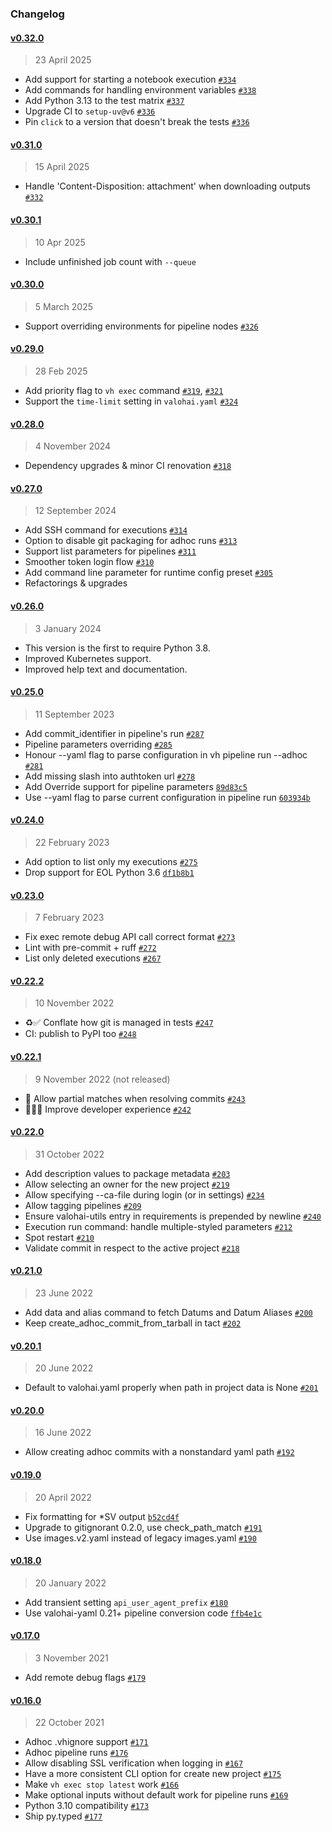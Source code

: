 ### Changelog

#### [v0.32.0](https://github.com/valohai/valohai-cli/compare/v0.31.0...v0.32.0)

> 23 April 2025

- Add support for starting a notebook execution [`#334`](https://github.com/valohai/valohai-cli/pull/334)
- Add commands for handling environment variables [`#338`](https://github.com/valohai/valohai-cli/pull/338)
- Add Python 3.13 to the test matrix [`#337`](https://github.com/valohai/valohai-cli/pull/337)
- Upgrade CI to `setup-uv@v6` [`#336`](https://github.com/valohai/valohai-cli/pull/336)
- Pin `click` to a version that doesn't break the tests [`#336`](https://github.com/valohai/valohai-cli/pull/336)

#### [v0.31.0](https://github.com/valohai/valohai-cli/compare/v0.30.1...v0.31.0)

> 15 April 2025

- Handle 'Content-Disposition: attachment' when downloading outputs [`#332`](https://github.com/valohai/valohai-cli/pull/332)

#### [v0.30.1](https://github.com/valohai/valohai-cli/compare/v0.30.0...v0.30.1)

> 10 Apr 2025

- Include unfinished job count with `--queue`

#### [v0.30.0](https://github.com/valohai/valohai-cli/compare/v0.29.0...v0.30.0)

> 5 March 2025

- Support overriding environments for pipeline nodes [`#326`](https://github.com/valohai/valohai-cli/pull/326)

#### [v0.29.0](https://github.com/valohai/valohai-cli/compare/v0.28.0...v0.29.0)

> 28 Feb 2025

- Add priority flag to `vh exec` command [`#319`](https://github.com/valohai/valohai-cli/pull/319), [`#321`](https://github.com/valohai/valohai-cli/pull/321)
- Support the `time-limit` setting in `valohai.yaml`  [`#324`](https://github.com/valohai/valohai-cli/pull/324)

#### [v0.28.0](https://github.com/valohai/valohai-cli/compare/v0.27.0...v0.28.0)

> 4 November 2024

- Dependency upgrades & minor CI renovation [`#318`](https://github.com/valohai/valohai-cli/pull/318)

#### [v0.27.0](https://github.com/valohai/valohai-cli/compare/v0.26.0...v0.27.0)

> 12 September 2024

- Add SSH command for executions [`#314`](https://github.com/valohai/valohai-cli/pull/314)
- Option to disable git packaging for adhoc runs [`#313`](https://github.com/valohai/valohai-cli/pull/313)
- Support list parameters for pipelines [`#311`](https://github.com/valohai/valohai-cli/pull/311)
- Smoother token login flow [`#310`](https://github.com/valohai/valohai-cli/pull/310)
- Add command line parameter for runtime config preset [`#305`](https://github.com/valohai/valohai-cli/pull/305)
- Refactorings & upgrades

#### [v0.26.0](https://github.com/valohai/valohai-cli/compare/v0.25.0...v0.26.0)

> 3 January 2024

- This version is the first to require Python 3.8.
- Improved Kubernetes support.
- Improved help text and documentation.

#### [v0.25.0](https://github.com/valohai/valohai-cli/compare/v0.24.0...v0.25.0)

> 11 September 2023

- Add commit_identifier in pipeline's run [`#287`](https://github.com/valohai/valohai-cli/pull/287)
- Pipeline parameters overriding [`#285`](https://github.com/valohai/valohai-cli/pull/285)
- Honour --yaml flag to parse configuration in vh pipeline run --adhoc [`#281`](https://github.com/valohai/valohai-cli/pull/281)
- Add missing slash into authtoken url [`#278`](https://github.com/valohai/valohai-cli/pull/278)
- Add Override support for pipeline parameters [`89d83c5`](https://github.com/valohai/valohai-cli/commit/89d83c55ea77e342078d8c9ba1bb41902b749ee5)
- Use --yaml flag to parse current configuration in pipeline run [`603934b`](https://github.com/valohai/valohai-cli/commit/603934b833c2db1bb3e06708f5656dc184e6698b)

#### [v0.24.0](https://github.com/valohai/valohai-cli/compare/v0.23.0...v0.24.0)

> 22 February 2023

- Add option to list only my executions [`#275`](https://github.com/valohai/valohai-cli/pull/275)
- Drop support for EOL Python 3.6 [`df1b8b1`](https://github.com/valohai/valohai-cli/commit/df1b8b1dc66cde5cae8807899b09e17f6a7fc9d7)

#### [v0.23.0](https://github.com/valohai/valohai-cli/compare/v0.22.2...v0.23.0)

> 7 February 2023

- Fix exec remote debug API call correct format [`#273`](https://github.com/valohai/valohai-cli/pull/273)
- Lint with pre-commit + ruff [`#272`](https://github.com/valohai/valohai-cli/pull/272)
- List only deleted executions [`#267`](https://github.com/valohai/valohai-cli/pull/267)

#### [v0.22.2](https://github.com/valohai/valohai-cli/compare/v0.22.1...v0.22.2)

> 10 November 2022

- ♻️✅ Conflate how git is managed in tests [`#247`](https://github.com/valohai/valohai-cli/pull/247)
- CI: publish to PyPI too [`#248`](https://github.com/valohai/valohai-cli/pull/248)


#### [v0.22.1](https://github.com/valohai/valohai-cli/compare/v0.22.0...v0.22.1)

> 9 November 2022 (not released)

- 🐛 Allow partial matches when resolving commits [`#243`](https://github.com/valohai/valohai-cli/pull/243)
- 🧑‍💻🔨 Improve developer experience [`#242`](https://github.com/valohai/valohai-cli/pull/242)

#### [v0.22.0](https://github.com/valohai/valohai-cli/compare/v0.21.0...v0.22.0)

> 31 October 2022

- Add description values to package metadata [`#203`](https://github.com/valohai/valohai-cli/pull/203)
- Allow selecting an owner for the new project [`#219`](https://github.com/valohai/valohai-cli/pull/219)
- Allow specifying --ca-file during login (or in settings) [`#234`](https://github.com/valohai/valohai-cli/pull/234)
- Allow tagging pipelines [`#209`](https://github.com/valohai/valohai-cli/issues/209)
- Ensure valohai-utils entry in requirements is prepended by newline [`#240`](https://github.com/valohai/valohai-cli/pull/240)
- Execution run command: handle multiple-styled parameters [`#212`](https://github.com/valohai/valohai-cli/pull/212)
- Spot restart [`#210`](https://github.com/valohai/valohai-cli/pull/210)
- Validate commit in respect to the active project [`#218`](https://github.com/valohai/valohai-cli/pull/218)

#### [v0.21.0](https://github.com/valohai/valohai-cli/compare/v0.20.1...v0.21.0)

> 23 June 2022

- Add data and alias command to fetch Datums and Datum Aliases [`#200`](https://github.com/valohai/valohai-cli/pull/200)
- Keep create_adhoc_commit_from_tarball in tact [`#202`](https://github.com/valohai/valohai-cli/pull/202)

#### [v0.20.1](https://github.com/valohai/valohai-cli/compare/v0.20.0...v0.20.1)

> 20 June 2022

- Default to valohai.yaml properly when path in project data is None [`#201`](https://github.com/valohai/valohai-cli/pull/201)

#### [v0.20.0](https://github.com/valohai/valohai-cli/compare/v0.19.0...v0.20.0)

> 16 June 2022

- Allow creating adhoc commits with a nonstandard yaml path [`#192`](https://github.com/valohai/valohai-cli/pull/192)

#### [v0.19.0](https://github.com/valohai/valohai-cli/compare/v0.18.0...v0.19.0)

> 20 April 2022

- Fix formatting for *SV output [`b52cd4f`](https://github.com/valohai/valohai-cli/commit/b52cd4f3e26eb03c5338cf061fb35e1940ecc733)
- Upgrade to gitignorant 0.2.0, use check_path_match [`#191`](https://github.com/valohai/valohai-cli/pull/191)
- Use images.v2.yaml instead of legacy images.yaml [`#190`](https://github.com/valohai/valohai-cli/pull/190)

#### [v0.18.0](https://github.com/valohai/valohai-cli/compare/v0.17.0...v0.18.0)

> 20 January 2022

- Add transient setting `api_user_agent_prefix` [`#180`](https://github.com/valohai/valohai-cli/pull/180)
- Use valohai-yaml 0.21+ pipeline conversion code [`ffb4e1c`](https://github.com/valohai/valohai-cli/commit/ffb4e1c8eb93e45c20f294ed0f6fe3deae53b6f9)

#### [v0.17.0](https://github.com/valohai/valohai-cli/compare/v0.16.0...v0.17.0)

> 3 November 2021

- Add remote debug flags [`#179`](https://github.com/valohai/valohai-cli/pull/179)

#### [v0.16.0](https://github.com/valohai/valohai-cli/compare/v0.15.1...v0.16.0)

> 22 October 2021

- Adhoc .vhignore support [`#171`](https://github.com/valohai/valohai-cli/pull/171)
- Adhoc pipeline runs [`#176`](https://github.com/valohai/valohai-cli/pull/176)
- Allow disabling SSL verification when logging in [`#167`](https://github.com/valohai/valohai-cli/pull/167)
- Have a more consistent CLI option for create new project [`#175`](https://github.com/valohai/valohai-cli/pull/175)
- Make `vh exec stop latest` work [`#166`](https://github.com/valohai/valohai-cli/pull/166)
- Make optional inputs without default work for pipeline runs [`#169`](https://github.com/valohai/valohai-cli/pull/169)
- Python 3.10 compatibility [`#173`](https://github.com/valohai/valohai-cli/pull/173)
- Ship py.typed [`#177`](https://github.com/valohai/valohai-cli/pull/177)

